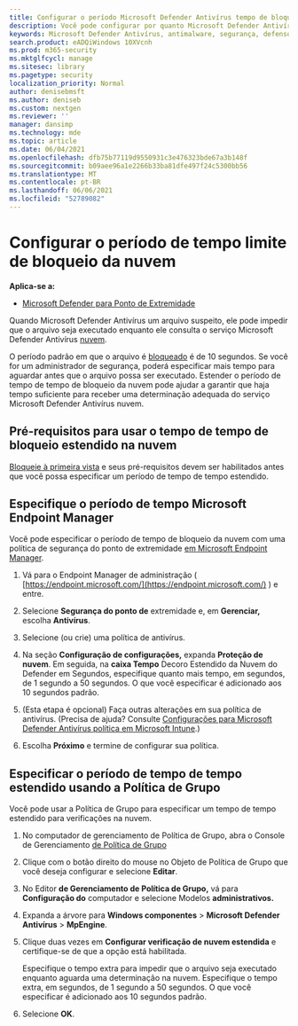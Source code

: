 ```yaml
---
title: Configurar o período Microsoft Defender Antivírus tempo de bloqueio de nuvem
description: Você pode configurar por quanto Microsoft Defender Antivírus impedirá que um arquivo seja executado enquanto aguarda uma determinação na nuvem.
keywords: Microsoft Defender Antivírus, antimalware, segurança, defensor, nuvem, tempo decoro, bloqueio, ponto, segundos
search.product: eADQiWindows 10XVcnh
ms.prod: m365-security
ms.mktglfcycl: manage
ms.sitesec: library
ms.pagetype: security
localization_priority: Normal
author: denisebmsft
ms.author: deniseb
ms.custom: nextgen
ms.reviewer: ''
manager: dansimp
ms.technology: mde
ms.topic: article
ms.date: 06/04/2021
ms.openlocfilehash: dfb75b77119d9550931c3e476323bde67a3b148f
ms.sourcegitcommit: b09aee96a1e2266b33ba81dfe497f24c5300bb56
ms.translationtype: MT
ms.contentlocale: pt-BR
ms.lasthandoff: 06/06/2021
ms.locfileid: "52789082"
---
```

# <a name="configure-the-cloud-block-timeout-period"></a>Configurar o período de tempo limite de bloqueio da nuvem

**Aplica-se a:**

- [Microsoft Defender para Ponto de Extremidade](/microsoft-365/security/defender-endpoint/)

Quando Microsoft Defender Antivírus um arquivo suspeito, ele pode impedir que o arquivo seja executado enquanto ele consulta o serviço Microsoft Defender Antivírus [nuvem](cloud-protection-microsoft-defender-antivirus.md).

O período padrão em que o arquivo é [bloqueado](configure-block-at-first-sight-microsoft-defender-antivirus.md) é de 10 segundos. Se você for um administrador de segurança, poderá especificar mais tempo para aguardar antes que o arquivo possa ser executado. Estender o período de tempo de tempo de bloqueio da nuvem pode ajudar a garantir que haja tempo suficiente para receber uma determinação adequada do serviço Microsoft Defender Antivírus nuvem.

## <a name="prerequisites-to-use-the-extended-cloud-block-timeout"></a>Pré-requisitos para usar o tempo de tempo de bloqueio estendido na nuvem

[Bloqueie à primeira vista](configure-block-at-first-sight-microsoft-defender-antivirus.md) e seus pré-requisitos devem ser habilitados antes que você possa especificar um período de tempo de tempo estendido.

## <a name="specify-the-extended-timeout-period-using-microsoft-endpoint-manager"></a>Especifique o período de tempo Microsoft Endpoint Manager

Você pode especificar o período de tempo de bloqueio da nuvem com uma política de segurança do ponto de extremidade [em Microsoft Endpoint Manager](/mem/intune/protect/endpoint-security-policy).

1. Vá para o Endpoint Manager de administração ( [https://endpoint.microsoft.com/](https://endpoint.microsoft.com/) ) e entre.

2. Selecione **Segurança do ponto de** extremidade e, em **Gerenciar,** escolha **Antivírus**.

3. Selecione (ou crie) uma política de antivírus.

4. Na seção **Configuração de configurações,** expanda **Proteção de nuvem**. Em seguida, na **caixa Tempo** Decoro Estendido da Nuvem do Defender em Segundos, especifique quanto mais tempo, em segundos, de 1 segundo a 50 segundos. O que você especificar é adicionado aos 10 segundos padrão.

5. (Esta etapa é opcional) Faça outras alterações em sua política de antivírus. (Precisa de ajuda? Consulte [Configurações para Microsoft Defender Antivírus política em Microsoft Intune](/mem/intune/protect/antivirus-microsoft-defender-settings-windows).)

6. Escolha **Próximo** e termine de configurar sua política.

## <a name="specify-the-extended-timeout-period-using-group-policy"></a>Especificar o período de tempo de tempo estendido usando a Política de Grupo

Você pode usar a Política de Grupo para especificar um tempo de tempo estendido para verificações na nuvem.

1. No computador de gerenciamento de Política de Grupo, abra o Console de Gerenciamento [de Política de Grupo](/previous-versions/windows/it-pro/windows-server-2008-R2-and-2008/cc731212(v=ws.11))

2. Clique com o botão direito do mouse no Objeto de Política de Grupo que você deseja configurar e selecione **Editar**.

3. No Editor **de Gerenciamento de Política de Grupo,** vá para **Configuração do** computador e selecione Modelos **administrativos.**

3. Expanda a árvore para **Windows componentes**  >  **Microsoft Defender Antivírus**  >  **MpEngine**.

4. Clique duas vezes em **Configurar verificação de nuvem estendida** e certifique-se de que a opção está habilitada. 

   Especifique o tempo extra para impedir que o arquivo seja executado enquanto aguarda uma determinação na nuvem. Especifique o tempo extra, em segundos, de 1 segundo a 50 segundos. O que você especificar é adicionado aos 10 segundos padrão.

5. Selecione **OK**.

 